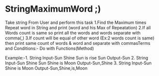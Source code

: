 # StringMaximumWord ;)

Take string From User and perform this task 1.Find the Maximum times Repeat word in 
String and print (word and his Max of Repeatation) 2.If all Words count is same so
print all the words and words separate with comma(,) 3.If count will be equal of other 
word (Ex:2 words count is same) then print same count of words & word and separate with 
commasTerms and Conditions:- Do with Functions(Method)

Example:-1.  String Input-Sun Shine Sun is rise Sun
                    Output-Sun
         2.  String Input-Sun Shine Sun Shine is Moon
                    Output-Sun,Shine
         3.  String Input-Sun Shine is Moon
                    Output-Sun,Shine,is,Moon
                  
          
